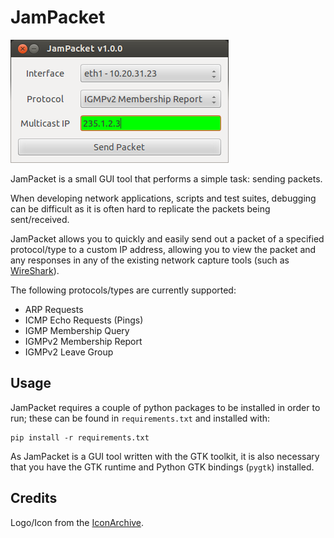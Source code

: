 # JamPacket

![JamPacket Screenshot](https://github.com/daviesjamie/jampacket/raw/master/screenshot.png)

JamPacket is a small GUI tool that performs a simple task: sending packets.

When developing network applications, scripts and test suites, debugging can be
difficult as it is often hard to replicate the packets being sent/received.

JamPacket allows you to quickly and easily send out a packet of a specified
protocol/type to a custom IP address, allowing you to view the packet and any
responses in any of the existing network capture tools (such as
[WireShark](http://www.wireshark.org/)).

The following protocols/types are currently supported:
 - ARP Requests
 - ICMP Echo Requests (Pings)
 - IGMP Membership Query
 - IGMPv2 Membership Report
 - IGMPv2 Leave Group


## Usage

JamPacket requires a couple of python packages to be installed in order to run;
these can be found in `requirements.txt` and installed with:

```
pip install -r requirements.txt
```

As JamPacket is a GUI tool written with the GTK toolkit, it is also necessary
that you have the GTK runtime and Python GTK bindings (`pygtk`) installed.

## Credits

Logo/Icon from the [IconArchive](http://www.iconarchive.com/show/food-icons-by-martin-berube/strawberry-icon.html).
